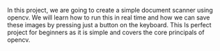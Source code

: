 In this project, we are going to create a simple document scanner using opencv. We will learn how to run this in real time and how we can save these images by pressing just a button on the keyboard. This Is perfect project for beginners as it is simple and covers the core principals of opencv.
